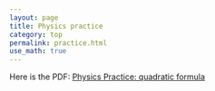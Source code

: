```yaml
---
layout: page
title: Physics practice  
category: top
permalink: practice.html
use_math: true
---
```


Here is the PDF: <a href="practice.pdf">Physics Practice: quadratic formula</a>
